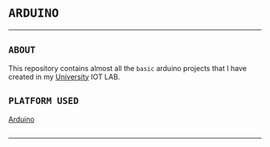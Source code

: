 # `ARDUINO`

---

##

## `ABOUT`

This repository contains almost all the `basic` arduino projects that I have created in my [University](https://kiit.ac.in/) IOT LAB.

##

## `PLATFORM USED`

[Arduino](https://www.arduino.cc/en/software)
##
---
